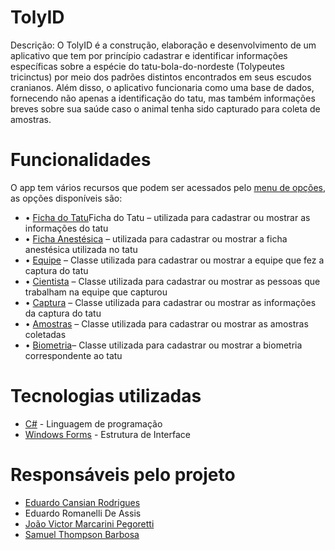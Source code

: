 <h1>TolyID</h1>

<p> Descrição: O TolyID é a construção, elaboração e desenvolvimento de um aplicativo que tem por princípio cadastrar e identificar informações específicas sobre a espécie do tatu-bola-do-nordeste (Tolypeutes tricinctus) por meio dos padrões distintos encontrados em seus escudos cranianos. Além disso, o aplicativo funcionaria como uma base de dados, fornecendo não apenas a 
identificação do tatu, mas também informações breves sobre sua saúde caso o animal tenha sido capturado para coleta de amostras.</p>

# Funcionalidades

  <p>O app tem vários recursos que podem ser acessados pelo <a href="https://github.com/joaovictorPegoretti/TolyID/blob/c5456eeebd167ee3712e606faee143b5b588fac2/Tatu/Menu.cs">menu de opções</a>, as opções disponíveis são: </p>

<ul>
    <li>•	<a href="https://github.com/joaovictorPegoretti/TolyID/blob/41f03bc73550d0c9dbfd28730e10994ac7f98f0c/Tatu/Ficha%20do%20Tatu.cs">Ficha do Tatu</a>Ficha do Tatu – utilizada para cadastrar ou mostrar as informações do tatu</li>
    <li>•	<a href="https://github.com/joaovictorPegoretti/TolyID/blob/41f03bc73550d0c9dbfd28730e10994ac7f98f0c/Tatu/Ficha%20Anestesica.cs">Ficha Anestésica</a> – utilizada para cadastrar ou mostrar a ficha anestésica utilizada no tatu</li>
    <li>•	<a href="https://github.com/joaovictorPegoretti/TolyID/blob/41f03bc73550d0c9dbfd28730e10994ac7f98f0c/Tatu/Equipe.cs">Equipe</a> – Classe utilizada para cadastrar ou mostrar a equipe que fez a captura do tatu</li>
    <li>•	<a href="https://github.com/joaovictorPegoretti/TolyID/blob/41f03bc73550d0c9dbfd28730e10994ac7f98f0c/Tatu/Cientista.cs">Cientista</a> – Classe utilizada para cadastrar ou mostrar as pessoas que trabalham na equipe que capturou</li>
    <li>•	<a href="https://github.com/joaovictorPegoretti/TolyID/blob/41f03bc73550d0c9dbfd28730e10994ac7f98f0c/Tatu/Captura.cs">Captura</a> – Classe utilizada para cadastrar ou mostrar as informações da captura do tatu</li>
    <li>•	<a href="https://github.com/joaovictorPegoretti/TolyID/blob/41f03bc73550d0c9dbfd28730e10994ac7f98f0c/Tatu/Amostras.cs">Amostras</a> – Classe utilizada para cadastrar ou mostrar as amostras coletadas</li>
   <li> •	<a href="https://github.com/joaovictorPegoretti/TolyID/blob/41f03bc73550d0c9dbfd28730e10994ac7f98f0c/Tatu/Biometria.cs">Biometria</a>– Classe utilizada para cadastrar ou mostrar a biometria correspondente ao tatu</li>
</ul>

# Tecnologias utilizadas

<ul>
  <li><a href="https://dotnet.microsoft.com/pt-br/languages/csharp">C#</a> - Linguagem de programação</li>
  <li><a href="https://learn.microsoft.com/pt-br/dotnet/desktop/winforms/overview/?view=netdesktop-8.0">Windows Forms</a> - Estrutura de Interface</li>
</ul>

# Responsáveis pelo projeto
<ul>
  <li><a href="https://github.com/EduardoCansian">Eduardo Cansian Rodrigues</a></li>
  <li>Eduardo Romanelli De Assis</li>
  <li><a href="https://github.com/joaovictorPegoretti">João Victor Marcarini Pegoretti</a></li>
  <li><a href="https://github.com/samuel-tb">Samuel Thompson Barbosa</a></li>
</ul>
